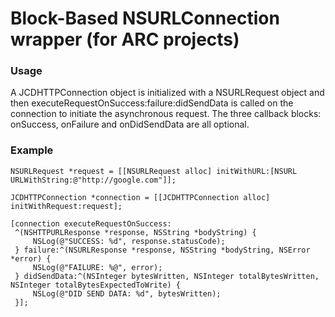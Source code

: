# Block-Based NSURLConnection wrapper (for ARC projects)

### Usage

A JCDHTTPConnection object is initialized with a NSURLRequest object and then executeRequestOnSuccess:failure:didSendData is called on the connection to initiate the asynchronous request. The three callback blocks: onSuccess, onFailure and onDidSendData are all optional.

### Example

```objc    
NSURLRequest *request = [[NSURLRequest alloc] initWithURL:[NSURL URLWithString:@"http://google.com"]];

JCDHTTPConnection *connection = [[JCDHTTPConnection alloc] initWithRequest:request];

[connection executeRequestOnSuccess:
 ^(NSHTTPURLResponse *response, NSString *bodyString) {
     NSLog(@"SUCCESS: %d", response.statusCode);
 } failure:^(NSURLResponse *response, NSString *bodyString, NSError *error) {
     NSLog(@"FAILURE: %@", error);
 } didSendData:^(NSInteger bytesWritten, NSInteger totalBytesWritten, NSInteger totalBytesExpectedToWrite) {
     NSLog(@"DID SEND DATA: %d", bytesWritten);
 }];
```
 